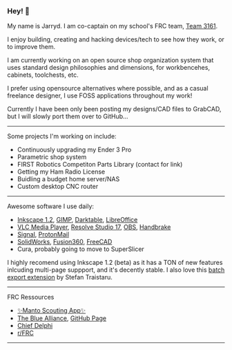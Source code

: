 ### Hey! 👋

My name is Jarryd. I am co-captain on my school's FRC team, [Team 3161](team3161.ca).

I enjoy building, creating and hacking devices/tech to see how they work, or to improve them. 

I am currently working on an open source shop organization system that uses standard design philosophies and dimensions, for workbencehes, cabinets, toolchests, etc.

I prefer using opensource alternatives where possible, and as a casual freelance designer, I use FOSS applications throughout my work!

Currently I have been only been posting my designs/CAD files to GrabCAD, but I will slowly port them over to GitHub...

---
Some projects I'm working on include:
- Continuously upgrading my Ender 3 Pro
- Parametric shop system
- FIRST Robotics Competiton Parts Library (contact for link)
- Getting my Ham Radio License
- Buidling a budget home server/NAS
- Custom desktop CNC router

---
Awesome software I use daily:
- [Inkscape 1.2](https://inkscape.org/), [GIMP](https://www.gimp.org/), [Darktable](https://www.darktable.org/), [LibreOffice](https://www.libreoffice.org/)
- [VLC Media Player](https://www.videolan.org/), [Resolve Studio 17](https://www.blackmagicdesign.com/ca/products/davinciresolve), [OBS](https://obsproject.com/), [Handbrake](https://handbrake.fr/)
- [Signal](https://signal.org/), [ProtonMail](https://protonmail.com/)
- [SolidWorks](https://www.solidworks.com/), [Fusion360](https://www.autodesk.ca/en/products/fusion-360/overview), [FreeCAD](https://www.freecadweb.org/)
- Cura, probably going to move to SuperSlicer

I highly recomend using Inkscape 1.2 (beta) as it has a TON of new features inlcuding multi-page suppport, and it's decently stable. I also love this [batch export extension](https://github.com/StefanTraistaru/batch-export) by Stefan Traistaru.

---
FRC Ressources
- [✨Manto Scouting App✨](https://manto.team3161.ca/)
- [The Blue Alliance](https://www.thebluealliance.com/), [GitHub Page](https://github.com/the-blue-alliance/the-blue-alliance)
- [Chief Delphi](https://www.chiefdelphi.com/)
- [r/FRC](https://reddit.com/r/frc)

---
